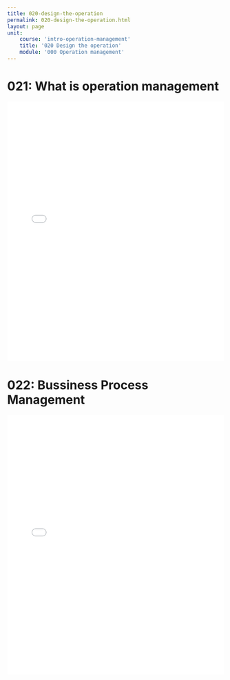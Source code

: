 ```yaml
---
title: 020-design-the-operation
permalink: 020-design-the-operation.html
layout: page
unit:
    course: 'intro-operation-management'
    title: '020 Design the operation'
    module: '000 Operation management'
---
```



# 021: What is operation management

<embed
      src="./000-operation-management/020-design-the-operation/021-design-the-operation.pdf"
      width="100%"
      height="600px"
      loading="lazy"
      title="021-design-the-operation"
  />

  # 022: Bussiness Process Management

<embed
      src="./000-operation-management/020-design-the-operation/022-design-bpm.pdf"
      width="100%"
      height="600px"
      loading="lazy"
      title="022-design-bpm"
  />